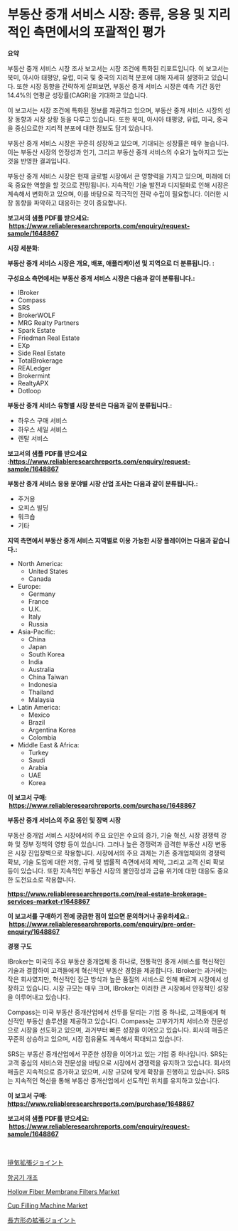 <p><h1>부동산 중개 서비스 시장: 종류, 응용 및 지리적인 측면에서의 포괄적인 평가</h1></p><p><strong>요약</strong></p>
<p><p>부동산 중개 서비스 시장 조사 보고서는 시장 조건에 특화된 리포트입니다. 이 보고서는 북미, 아시아 태평양, 유럽, 미국 및 중국의 지리적 분포에 대해 자세히 설명하고 있습니다. 또한 시장 동향을 간략하게 살펴보면, 부동산 중개 서비스 시장은 예측 기간 동안 14.4%의 연평균 성장률(CAGR)을 기대하고 있습니다.</p><p>이 보고서는 시장 조건에 특화된 정보를 제공하고 있으며, 부동산 중개 서비스 시장의 성장 동향과 시장 상황 등을 다루고 있습니다. 또한 북미, 아시아 태평양, 유럽, 미국, 중국을 중심으로한 지리적 분포에 대한 정보도 담겨 있습니다.</p><p>부동산 중개 서비스 시장은 꾸준히 성장하고 있으며, 기대되는 성장률은 매우 높습니다. 이는 부동산 시장의 안정성과 인기, 그리고 부동산 중개 서비스의 수요가 높아지고 있는 것을 반영한 결과입니다.</p><p>부동산 중개 서비스 시장은 현재 글로벌 시장에서 큰 영향력을 가지고 있으며, 미래에 더욱 중요한 역할을 할 것으로 전망됩니다. 지속적인 기술 발전과 디지털화로 인해 시장은 계속해서 변화하고 있으며, 이를 바탕으로 적극적인 전략 수립이 필요합니다. 이러한 시장 동향을 파악하고 대응하는 것이 중요합니다.</p></p>
<p><strong>보고서의 샘플 PDF를 받으세요: &nbsp;<a href="https://www.reliableresearchreports.com/enquiry/request-sample/1648867">https://www.reliableresearchreports.com/enquiry/request-sample/1648867</a></strong></p>
<p><strong>시장 세분화:</strong></p>
<p><strong> 부동산 중개 서비스 시장은 개요, 배포, 애플리케이션 및 지역으로 더 분류됩니다. :</strong></p>
<p><strong>구성요소 측면에서는 부동산 중개 서비스 시장은 다음과 같이 분류됩니다.:</strong></p>
<p><ul><li>IBroker</li><li>Compass</li><li>SRS</li><li>BrokerWOLF</li><li>MRG Realty Partners</li><li>Spark Estate</li><li>Friedman Real Estate</li><li>EXp</li><li>Side Real Estate</li><li>TotalBrokerage</li><li>REALedger</li><li>Brokermint</li><li>RealtyAPX</li><li>Dotloop</li></ul></p>
<p><strong> 부동산 중개 서비스 유형별 시장 분석은 다음과 같이 분류됩니다.:</strong></p>
<p><ul><li>하우스 구매 서비스</li><li>하우스 세일 서비스</li><li>렌탈 서비스</li></ul></p>
<p><strong>보고서의 샘플 PDF를 받으세요 :<a href="https://www.reliableresearchreports.com/enquiry/request-sample/1648867">https://www.reliableresearchreports.com/enquiry/request-sample/1648867</a></strong></p>
<p><strong> 부동산 중개 서비스 응용 분야별 시장 산업 조사는 다음과 같이 분류됩니다.:</strong></p>
<p><ul><li>주거용</li><li>오피스 빌딩</li><li>워크숍</li><li>기타</li></ul></p>
<p><strong>지역 측면에서 부동산 중개 서비스 지역별로 이용 가능한 시장 플레이어는 다음과 같습니다.:</strong></p>
<p><ul>
    <li>
        North America:
        <ul>
            <li>United States</li>
            <li>Canada</li>
        </ul>
    </li>
    <li>
        Europe:
        <ul>
            <li>Germany</li>
            <li>France</li>
            <li>U.K.</li>
            <li>Italy</li>
            <li>Russia</li>
        </ul>
    </li>
    <li>
        Asia-Pacific:
        <ul>
            <li>China</li>
            <li>Japan</li>
            <li>South Korea</li>
            <li>India</li>
            <li>Australia</li>
            <li>China Taiwan</li>
            <li>Indonesia</li>
            <li>Thailand</li>
            <li>Malaysia</li>
        </ul>
    </li>
    <li>
        Latin America:
        <ul>
            <li>Mexico</li>
            <li>Brazil</li>
            <li>Argentina Korea</li>
            <li>Colombia</li>
        </ul>
    </li>
    <li>
        Middle East & Africa:
        <ul>
            <li>Turkey</li>
            <li>Saudi</li>
            <li>Arabia</li>
            <li>UAE</li>
            <li>Korea</li>
        </ul>
    </li>
    </ul></p>
<p><strong>이 보고서 구매: &nbsp;<a href="https://www.reliableresearchreports.com/purchase/1648867">https://www.reliableresearchreports.com/purchase/1648867</a></strong></p>
<p><strong>부동산 중개 서비스의 주요 동인 및 장벽 시장</strong></p>
<p><p>부동산 중개업 서비스 시장에서의 주요 요인은 수요의 증가, 기술 혁신, 시장 경쟁력 강화 및 정부 정책의 영향 등이 있습니다. 그러나 높은 경쟁력과 급격한 부동산 시장 변동은 시장 진입장벽으로 작용합니다. 시장에서의 주요 과제는 기존 중개업체와의 경쟁력 확보, 기술 도입에 대한 저항, 규제 및 법률적 측면에서의 제약, 그리고 고객 신뢰 확보 등이 있습니다. 또한 지속적인 부동산 시장의 불안정성과 금융 위기에 대한 대응도 중요한 도전요소로 작용합니다.</p></p>
<p><strong><a href="https://www.reliableresearchreports.com/real-estate-brokerage-services-market-r1648867">https://www.reliableresearchreports.com/real-estate-brokerage-services-market-r1648867</a></strong></p>
<p><strong>이 보고서를 구매하기 전에 궁금한 점이 있으면 문의하거나 공유하세요.: &nbsp;<a href="https://www.reliableresearchreports.com/enquiry/pre-order-enquiry/1648867">https://www.reliableresearchreports.com/enquiry/pre-order-enquiry/1648867</a></strong></p>
<p><strong>경쟁 구도</strong></p>
<p><p>IBroker는 미국의 주요 부동산 중개업체 중 하나로, 전통적인 중개 서비스를 혁신적인 기술과 결합하여 고객들에게 혁신적인 부동산 경험을 제공합니다. IBroker는 과거에는 작은 회사였지만, 혁신적인 접근 방식과 높은 품질의 서비스로 인해 빠르게 시장에서 성장하고 있습니다. 시장 규모는 매우 크며, IBroker는 이러한 큰 시장에서 안정적인 성장을 이루어내고 있습니다.</p><p>Compass는 미국 부동산 중개산업에서 선두를 달리는 기업 중 하나로, 고객들에게 혁신적인 부동산 솔루션을 제공하고 있습니다. Compass는 고부가가치 서비스와 전문성으로 시장을 선도하고 있으며, 과거부터 빠른 성장을 이어오고 있습니다. 회사의 매출은 꾸준히 상승하고 있으며, 시장 점유율도 계속해서 확대되고 있습니다.</p><p>SRS는 부동산 중개산업에서 꾸준한 성장을 이어가고 있는 기업 중 하나입니다. SRS는 고객 중심의 서비스와 전문성을 바탕으로 시장에서 경쟁력을 유지하고 있습니다. 회사의 매출은 지속적으로 증가하고 있으며, 시장 규모에 맞게 확장을 진행하고 있습니다. SRS는 지속적인 혁신을 통해 부동산 중개산업에서 선도적인 위치를 유지하고 있습니다.</p></p>
<p><strong>이 보고서 구매: &nbsp; <a href="https://www.reliableresearchreports.com/purchase/1648867">https://www.reliableresearchreports.com/purchase/1648867</a></strong></p>
<p><strong>보고서의 샘플 PDF를 받으세요: &nbsp;<a href="https://www.reliableresearchreports.com/enquiry/request-sample/1648867">https://www.reliableresearchreports.com/enquiry/request-sample/1648867</a></strong><strong></strong></p>
<p>&nbsp;</p>
<p><p><a href="https://github.com/ReyesKohler20231/Market-Research-Report-List-1/blob/main/962659630971.md">排気拡張ジョイント</a></p><p><a href="https://github.com/vsn7qpua81q/Market-Research-Report-List-1/blob/main/722750128359.md">항공기 개조</a></p><p><a href="https://www.linkedin.com/pulse/hollow-fiber-membrane-filters-market-analysis-its-cagr-gjmue?trackingId=QwuX3R5oJoaJwzct4kIL5Q%3D%3D">Hollow Fiber Membrane Filters Market</a></p><p><a href="https://view.publitas.com/reportprime-1/decoding-cup-filling-machine-market-metrics-market-share-trends-and-growth-patterns/">Cup Filling Machine Market</a></p><p><a href="https://github.com/adcxff01450218/Market-Research-Report-List-1/blob/main/337925230970.md">長方形の拡張ジョイント</a></p></p>